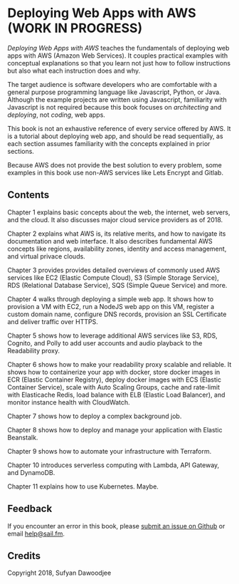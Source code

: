 # Deploying Web Apps with AWS (WORK IN PROGRESS)

*Deploying Web Apps with AWS* teaches the fundamentals of deploying web apps with AWS (Amazon Web Services). It couples practical examples with conceptual explanations so that you learn not just how to follow instructions but also what each instruction does and why.

The target audience is software developers who are comfortable with a general purpose programming language like Javascript, Python, or Java. Although the example projects are written using Javascript, familiarity with Javascript is not required because this book focuses on *architecting* and *deploying*, not *coding*, web apps.

This book is not an exhaustive reference of every service offered by AWS. It is a tutorial about deploying web app, and should be read sequentially, as each section assumes familiarity with the concepts explained in prior sections.

Because AWS does not provide the best solution to every problem, some examples in this book use non-AWS services like Lets Encrypt and Gitlab.

## Contents

Chapter 1 explains basic concepts about the web, the internet, web servers, and the cloud. It also discusses major cloud service providers as of 2018. 

Chapter 2 explains what AWS is, its relative merits, and how to navigate its documentation and web interface. It also describes fundamental AWS concepts like regions, availability zones, identity and access management, and virtual privace clouds.

Chapter 3 provides provides detailed overviews of commonly used AWS services like EC2 (Elastic Compute Cloud), S3 (Simple Storage Service), RDS (Relational Database Service), SQS (Simple Queue Service) and more.

Chapter 4 walks through deploying a simple web app. It shows how to provision a VM with EC2, run a NodeJS web app on this VM, register a custom domain name, configure DNS records, provision an SSL Certificate and deliver traffic over HTTPS.

Chapter 5 shows how to leverage additional AWS services like S3, RDS, Cognito, and Polly to add user accounts and audio playback to the Readability proxy.

Chapter 6 shows how to make your readability proxy scalable and reliable. It shows how to containerize your app with docker, store docker images in ECR (Elastic Container Registry), deploy docker images with ECS (Elastic Container Service), scale with Auto Scaling Groups, cache and rate-limit with Elasticache Redis, load balance with ELB (Elastic Load Balancer), and monitor instance health with CloudWatch.

Chapter 7 shows how to deploy a complex background job.

Chapter 8 shows how to deploy and manage your application with Elastic Beanstalk.

Chapter 9 shows how to automate your infrastructure with Terraform.

Chapter 10 introduces serverless computing with Lambda, API Gateway, and DynamoDB.

Chapter 11 explains how to use Kubernetes. Maybe.

## Feedback

If you encounter an error in this book, please [submit an issue on Github](https://github.com/sailfm/aws-book/issues) or email help@sail.fm.

## Credits

Copyright 2018, Sufyan Dawoodjee